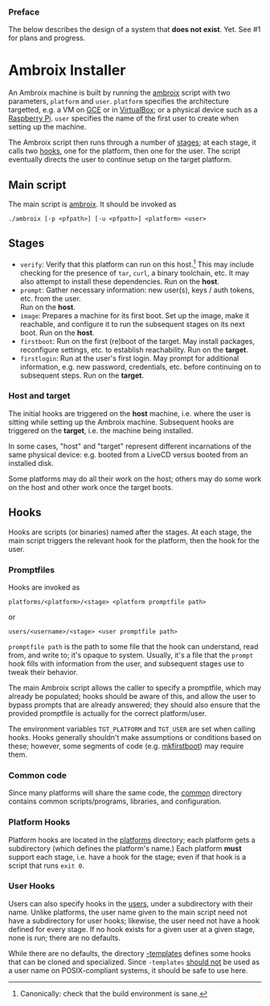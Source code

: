 ### Preface
The below describes the design of a system that **does not exist**. Yet.
See #1 for plans and progress.

# Ambroix Installer
An Ambroix machine is built by running the [ambroix](ambroix) script with
two parameters, `platform` and `user`. `platform` specifies the architecture
targetted, e.g. a VM on [GCE](http://cloud.google.com/compute) or in
[VirtualBox](http://virtualbox.org); or a physical device such as a
[Raspberry Pi](http://raspberrypi.org). `user` specifies the name of the
first user to create when setting up the machine.

The Ambroix script then runs through a number of [stages](#stages);
at each stage, it calls two [hooks](#hooks), one for the platform, then one
for the user. The script eventually directs the user to continue setup on
the target platform.

## Main script
The main script is [ambroix](ambroix). It should be invoked as

```shell
./ambroix [-p <pfpath>] [-u <pfpath>] <platform> <user>
```

## Stages
- `verify`: Verify that this platform can run on this host.[^sane] This may
  include checking for the presence of `tar`, `curl`, a binary toolchain, etc.
  It may also attempt to install these dependencies.
  Run on the **host**.
- `prompt`: Gather necessary information: new user(s), keys / auth tokens, etc.
  from the user.  
  Run on the **host**.
- `image`: Prepares a machine for its first boot. Set up the image, make it
  reachable, and configure it to run the subsequent stages on its next boot.
  Run on the **host**.
- `firstboot`: Run on the first (re)boot of the target. May
  install packages, reconfigure settings, etc. to establish reachability.
  Run on the **target**.
- `firstlogin`: Run at the user's first login. May prompt for additional
  information, e.g. new password, credentials, etc. before continuing on to
  subsequent steps.
  Run on the **target**.

### Host and target
The initial hooks are triggered on the **host** machine, i.e. where the user is
sitting while setting up the Ambroix machine. Subsequent hooks are triggered on
the **target**, i.e. the machine being installed.

In some cases, "host" and "target" represent different incarnations of the same
physical device: e.g. booted from a LiveCD versus booted from an installed disk.

Some platforms may do all their work on the host; others may do some work on
the host and other work once the target boots.

## Hooks
Hooks are scripts (or binaries) named after the stages. At each stage, the main
script triggers the relevant hook for the platform, then the hook for the user.

### Promptfiles
Hooks are invoked as

```shell
platforms/<platform>/<stage> <platform promptfile path>
```
or
```shell
users/<username>/<stage> <user promptfile path>
```

`promptfile path` is the path to some file that the hook can understand, read
from, and write to; it's opaque to system. Usually, it's a file that the
`prompt` hook fills with information from the user, and subsequent stages use
to tweak their behavior.

The main Ambroix script allows the caller to specify a promptfile, which may
already be populated; hooks should be aware of this, and allow the user to
bypass prompts that are already answered; they should also ensure that the
provided promptfile is actually for the correct platform/user.

The environment variables `TGT_PLATFORM` and `TGT_USER` are set when calling
hooks. Hooks generally shouldn't make assumptions or conditions based on these;
however, some segments of code (e.g. [mkfirstboot](common/mkfirstboot.sh)) may
require them.

### Common code
Since many platforms will share the same code, the [common](common/) directory
contains common scripts/programs, libraries, and configuration.

### Platform Hooks
Platform hooks are located in the [platforms](platforms/) directory; each
platform gets a subdirectory (which defines the platform's name.) Each platform
**must** support each stage, i.e. have a hook for the stage; even if that hook
is a script that runs `exit 0`.

### User Hooks
Users can also specify hooks in the [users](users/), under a subdirectory with
their name. Unlike platforms, the user name given to the main script need not
have a subdirectory for user hooks; likewise, the user need not have a hook
defined for every stage. If no hook exists for a given user at a given stage,
none is run; there are no defaults.

While there are no defaults, the directory [-templates](users/-templates)
defines some hooks that can be cloned and specialized. Since `-templates`
[should not](http://pubs.opengroup.org/onlinepubs/9699919799/basedefs/V1_chap03.html#tag_03_431)
be used as a user name on POSIX-compliant systems, it should be safe to use
here.



[^sane]: Canonically: check that the build environment is sane.
